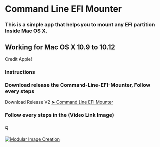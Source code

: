 # Command Line EFI Mounter

### This is a simple app that helps you to mount any EFI partition Inside Mac OS X.


## Working for Mac OS X 10.9 to 10.12
  
Credit Apple!

### Instructions

### Download release the Command-Line-EFI-Mounter, Follow every steps


Download Release V2 [➤ Command Line EFI Mounter ](https://github.com/chris1111/Command-Line-EFI-Mounter/releases/tag/V2)

### Follow every steps in the (Video Link Image)
###               ☟
[![Modular Image Creation](http://img11.hostingpics.net/pics/701453AutomatorApplet.png)](https://www.youtube.com/watch?v=yC6xfIj_mec)
